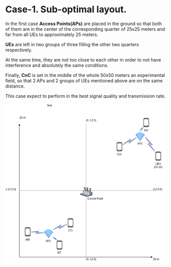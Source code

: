 # Case-1. Sub-optimal layout.

In the first case **Access Points(APs)** are placed in the ground so that both of them are in the center of the corresponding quarter of 25x25 meters and far from all UEs to approximately 25 meters.

**UEs** are left in two groups of three filling the other two quarters respectively.

At the same time, they are not too close to each other in order to not have interference and absolutely the same conditions.

Finally, **CnC** is set in the middle of the whole 50x50 meters an experimental field, so that 2 APs and 2 groups of UEs mentioned above are on the same distance.

This case expect to perform in the best signal quality and transmission rate.

![Near-optimal layout example](images/05-cases-description-Exp4-Suboptimal.png)